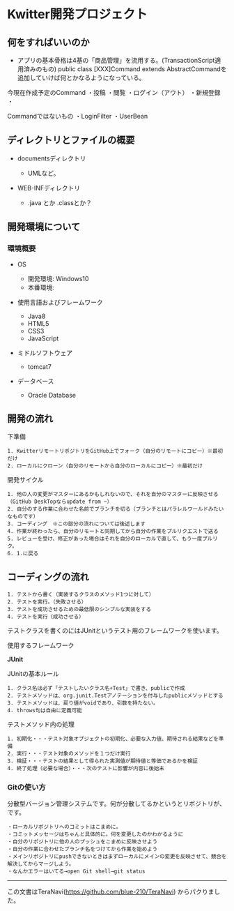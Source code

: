 # Kwitter開発プロジェクト

## 何をすればいいのか

* アプリの基本骨格は4基の「商品管理」を流用する。(TransactionScript適用済みのもの)
public class [XXX]Command extends AbstractCommandを追加していけば何とかなるようになっている。

今現在作成予定のCommand
・投稿
・閲覧
・ログイン（アウト）
・新規登録
・

Commandではないもの
・LoginFilter
・UserBean



## ディレクトリとファイルの概要
* documentsディレクトリ
    * UMLなど。
    
* WEB-INFディレクトリ
    * .java とか .classとか？


## 開発環境について
### 環境概要
* OS
    * 開発環境: Windows10
    * 本番環境: 
* 使用言語およびフレームワーク
    * Java8
    * HTML5
    * CSS3
    * JavaScript
    
* ミドルソフトウェア
    * tomcat7
    
* データベース
    * Oracle Database

## 開発の流れ

下準備

    1. KwitterリモートリポジトリをGitHub上でフォーク（自分のリモートにコピー）※最初だけ
    2. ローカルにクローン（自分のリモートから自分のローカルにコピー）※最初だけ


開発サイクル

    1. 他の人の変更がマスターにあるかもしれないので、それを自分のマスターに反映させる（GitHub DeskTopならupdate from ~）
    2. 自分のする作業に合わせた名前でブランチを切る（ブランチとはパラレルワールドみたいなものです）
    3. コーディング　※この部分の流れについては後述します
    4. 作業が終わったら、自分のリモートと同期してから自分の作業をプルリクエストで送る
    5. レビューを受け、修正があった場合はそれを自分のローカルで直して、もう一度プルリク。
    6. 1.に戻る


## コーディングの流れ

	1. テストから書く（実装するクラスのメソッド1つに対して）
	2. テストを実行。（失敗させる）
	3. テストを成功させるための最低限のシンプルな実装をする
	4. テストを実行（成功させる）

テストクラスを書くのにはJUnitというテスト用のフレームワークを使います。

使用するフレームワーク

**JUnit**

JUnitの基本ルール

	1. クラス名は必ず「テストしたいクラス名+Test」で書き、publicで作成
	2. テストメソッドは、org.junit.Testアノテーションを付与したpublicメソッドとする
    3. テストメソッドは、戻り値がvoidであり、引数を持たない。
    4. throws句は自由に定義可能



テストメソッド内の処理

	1. 初期化・・・テスト対象オブジェクトの初期化、必要な入力値、期待される結果などを準備　
	2. 実行・・・テスト対象のメソッドを１つだけ実行
	3. 検証・・・テストの結果として得られた実測値が期待値と等価であるかを検証
	4. 終了処理（必要な場合）・・・次のテストに影響が内容に後始末


### Gitの使い方
分散型バージョン管理システムです。何が分散してるかというとリポジトリが、です。

    ・ローカルリポジトリへのコミットはこまめに。
    ・コミットメッセージはちゃんと具体的に。何を変更したのかわかるように
    ・自分のリポジトリに他の人のプッシュをこまめに反映させよう
    ・自分の作業に合わせたブランチ名をつけてから作業を始めよう
    ・メインリポジトリにpushできないときはまずローカルにメインの変更を反映させて、競合を解決してからマージしよう。
    ・なんかエラーはいてる→open Git shell→git status



------------------------------------------------------------------------
この文書はTeraNavi(https://github.com/blue-210/TeraNavi) からパクりました。
